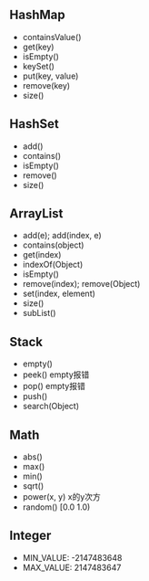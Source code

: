 
HashMap
----
* containsValue()
* get(key)
* isEmpty()
* keySet()
* put(key, value)
* remove(key)
* size()

HashSet
----
* add()
* contains()
* isEmpty()
* remove()
* size()

ArrayList
----
* add(e); add(index, e)
* contains(object)
* get(index)
* indexOf(Object)
* isEmpty()
* remove(index); remove(Object)
* set(index, element)
* size()
* subList()

Stack
----
* empty()
* peek()  empty报错
* pop() empty报错
* push()
* search(Object)

Math
----
* abs()
* max()
* min()
* sqrt()
* power(x, y) x的y次方
* random() [0.0 1.0)

Integer
----
* MIN_VALUE: -2147483648
* MAX_VALUE: 2147483647
